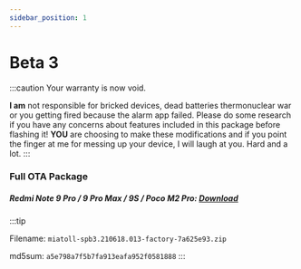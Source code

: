 ```yaml
---
sidebar_position: 1
---
```


# Beta 3 #

:::caution
Your warranty is now void.

**I am** not responsible for bricked devices, dead batteries
thermonuclear war or you getting fired because the alarm app failed. Please
do some research if you have any concerns about features included in this package
before flashing it! **YOU** are choosing to make these modifications and if
you point the finger at me for messing up your device, I will laugh at you. Hard and a lot.
:::



### Full OTA Package ###

##### Redmi Note 9 Pro / 9 Pro Max / 9S / Poco M2 Pro: [Download](https://dllb2.pling.com/api/files/download/j/eyJ0eXAiOiJKV1QiLCJhbGciOiJIUzI1NiJ9.eyJpZCI6IjE2MjYzNTIyODEiLCJ1IjoiNTc0ODQyIiwibHQiOiJkb3dubG9hZCIsInMiOiJjODhlNzE1NmQyNjE5ZTM2ZDEwODhmMGQzMDE2NGNkMzI4MGEzMWY3ZThlMmYxMmU3OTA1OGRmYTQ3MjFmOTFmNDdmYzUxMzBjYmRhNTNiNjYyYzFhNzE4Y2U3ZDFmZDFmMDZiNjYwNDc2ZjE2OGI5ZmI1ZmY4YjM5ZmI0ZDA4ZSIsInQiOjE2MjYzNTUzOTksInN0ZnAiOiIxODM3M2Y5Njg4NzQ1NzFjYzQ2YmYxZTY1MGM4N2FiMiIsInN0aXAiOiIyMTguMjUyLjIwLjE1OSJ9.L1ugwM7Sd-w5bgEKRF4yzm-3Z-KcwI2qgfiyT1nJ1T8/miatoll-spb3.210618.013-factory-7a625e93.zip) #####

:::tip

Filename: `miatoll-spb3.210618.013-factory-7a625e93.zip`

md5sum: `a5e798a7f5b7fa913eafa952f0581888`
:::